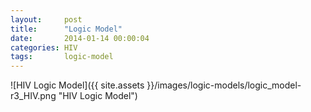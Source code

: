 ```yaml
---
layout:     post
title:      "Logic Model"
date:       2014-01-14 00:00:04
categories: HIV
tags:       logic-model
---
```


![HIV Logic Model]({{ site.assets }}/images/logic-models/logic_model-r3_HIV.png "HIV Logic Model")